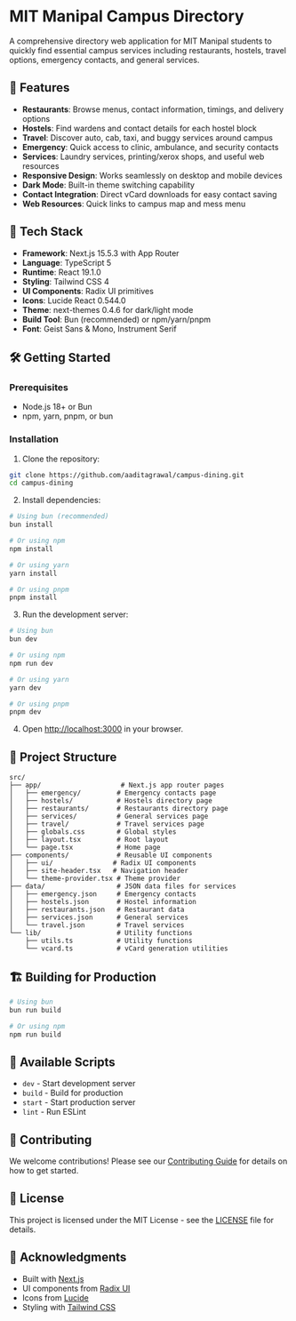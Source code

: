 # MIT Manipal Campus Directory

A comprehensive directory web application for MIT Manipal students to quickly find essential campus services including restaurants, hostels, travel options, emergency contacts, and general services.

## 🌟 Features

- **Restaurants**: Browse menus, contact information, timings, and delivery options
- **Hostels**: Find wardens and contact details for each hostel block
- **Travel**: Discover auto, cab, taxi, and buggy services around campus
- **Emergency**: Quick access to clinic, ambulance, and security contacts
- **Services**: Laundry services, printing/xerox shops, and useful web resources
- **Responsive Design**: Works seamlessly on desktop and mobile devices
- **Dark Mode**: Built-in theme switching capability
- **Contact Integration**: Direct vCard downloads for easy contact saving
- **Web Resources**: Quick links to campus map and mess menu

## 🚀 Tech Stack

- **Framework**: Next.js 15.5.3 with App Router
- **Language**: TypeScript 5
- **Runtime**: React 19.1.0
- **Styling**: Tailwind CSS 4
- **UI Components**: Radix UI primitives
- **Icons**: Lucide React 0.544.0
- **Theme**: next-themes 0.4.6 for dark/light mode
- **Build Tool**: Bun (recommended) or npm/yarn/pnpm
- **Font**: Geist Sans & Mono, Instrument Serif

## 🛠️ Getting Started

### Prerequisites

- Node.js 18+ or Bun
- npm, yarn, pnpm, or bun

### Installation

1. Clone the repository:
```bash
git clone https://github.com/aaditagrawal/campus-dining.git
cd campus-dining
```

2. Install dependencies:
```bash
# Using bun (recommended)
bun install

# Or using npm
npm install

# Or using yarn
yarn install

# Or using pnpm
pnpm install
```

3. Run the development server:
```bash
# Using bun
bun dev

# Or using npm
npm run dev

# Or using yarn
yarn dev

# Or using pnpm
pnpm dev
```

4. Open [http://localhost:3000](http://localhost:3000) in your browser.

## 📁 Project Structure

```
src/
├── app/                    # Next.js app router pages
│   ├── emergency/         # Emergency contacts page
│   ├── hostels/           # Hostels directory page
│   ├── restaurants/       # Restaurants directory page
│   ├── services/          # General services page
│   ├── travel/            # Travel services page
│   ├── globals.css        # Global styles
│   ├── layout.tsx         # Root layout
│   └── page.tsx           # Home page
├── components/            # Reusable UI components
│   ├── ui/               # Radix UI components
│   ├── site-header.tsx   # Navigation header
│   └── theme-provider.tsx # Theme provider
├── data/                  # JSON data files for services
│   ├── emergency.json     # Emergency contacts
│   ├── hostels.json       # Hostel information
│   ├── restaurants.json   # Restaurant data
│   ├── services.json      # General services
│   └── travel.json        # Travel services
└── lib/                   # Utility functions
    ├── utils.ts           # Utility functions
    └── vcard.ts           # vCard generation utilities
```

## 🏗️ Building for Production

```bash
# Using bun
bun run build

# Or using npm
npm run build
```

## 📱 Available Scripts

- `dev` - Start development server
- `build` - Build for production
- `start` - Start production server
- `lint` - Run ESLint

## 🤝 Contributing

We welcome contributions! Please see our [Contributing Guide](CONTRIBUTING.md) for details on how to get started.

## 📄 License

This project is licensed under the MIT License - see the [LICENSE](LICENSE) file for details.

## 🙏 Acknowledgments

- Built with [Next.js](https://nextjs.org)
- UI components from [Radix UI](https://www.radix-ui.com)
- Icons from [Lucide](https://lucide.dev)
- Styling with [Tailwind CSS](https://tailwindcss.com)
